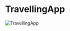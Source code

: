 # TravellingApp



![TravellingApp](https://user-images.githubusercontent.com/62072824/108114828-4befc000-70bf-11eb-9387-95291301ad2e.gif)

